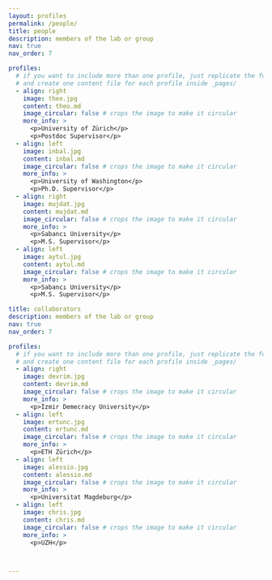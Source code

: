 ```yaml
---
layout: profiles
permalink: /people/
title: people
description: members of the lab or group
nav: true
nav_order: 7

profiles:
  # if you want to include more than one profile, just replicate the following block
  # and create one content file for each profile inside _pages/
  - align: right
    image: theo.jpg
    content: theo.md
    image_circular: false # crops the image to make it circular
    more_info: >
      <p>University of Zürich</p>
      <p>Postdoc Supervisor</p>
  - align: left
    image: inbal.jpg
    content: inbal.md
    image_circular: false # crops the image to make it circular
    more_info: >
      <p>University of Washington</p>
      <p>Ph.D. Supervisor</p>
  - align: right
    image: mujdat.jpg
    content: mujdat.md
    image_circular: false # crops the image to make it circular
    more_info: >
      <p>Sabancı University</p>
      <p>M.S. Supervisor</p>
  - align: left
    image: aytul.jpg
    content: aytul.md
    image_circular: false # crops the image to make it circular
    more_info: >
      <p>Sabancı University</p>
      <p>M.S. Supervisor</p>

title: collaborators
description: members of the lab or group
nav: true
nav_order: 7

profiles:
  # if you want to include more than one profile, just replicate the following block
  # and create one content file for each profile inside _pages/
  - align: right
    image: devrim.jpg
    content: devrim.md
    image_circular: false # crops the image to make it circular
    more_info: >
      <p>İzmir Demecracy University</p>
  - align: left
    image: ertunc.jpg
    content: ertunc.md
    image_circular: false # crops the image to make it circular
    more_info: >
      <p>ETH Zürich</p>
  - align: left
    image: alessio.jpg
    content: alessio.md
    image_circular: false # crops the image to make it circular
    more_info: >
      <p>Universitat Magdeburg</p>
  - align: left
    image: chris.jpg
    content: chris.md
    image_circular: false # crops the image to make it circular
    more_info: >
      <p>UZH</p>



---
```

